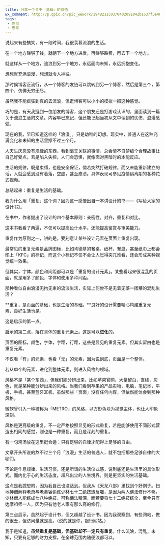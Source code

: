 ```yaml
---
title: 分享一个关于「基础」的感悟
wx_comment: http://p.qpic.cn/pic_wework/1948211503/0402091042b1637f5e48358fdf10c5cee225bba6b3b847af/0
tags:
 - 原创
 - 思考
---
```


说起来有些搞笑，有一段时间，我很羡慕流浪的生活。

在一个地方赚够了钱，就朝下一个地方进发，再赚够路费，再去下一个地方。

就这样从一个地方，流浪到另一个地方，永远面向未知，永远拥抱变化。

想想就充满浪漫，想想就令人神往。

那时候博客正流行，从一个博客的友链可以跳转到另一个博客，然后是第三个，第四个，仿佛无穷无尽。

虽然我不能疯狂到真的去流浪，但逛博客可以小小的模拟一把这种感觉。

巧的是，有天我逛到一位朋友的博客，这个朋友还是打游戏认识的，里面读到一篇关于流浪生活的文章。内容早已忘记，但还能记起当初从文中读到的忧伤、浪漫感受。

现在的我，早已知道这样的「浪漫」，只是幼稚的幻想。现实中，普通人在这种充满变化和未知的生活里撑不过三个月。

人天生厌恶没有规律的东西，看到毫无关联的事情，总会情不自禁编个合理故事让自己好受点。若是陷入失控，人们会恐惧，就像面对黑暗时的本能反应。

生活的规律，既是束缚，也是安全保证，倘若突然打破规律，而又未能重新建立的话，人就会感到没有着落，空虚，甚至崩溃。具体表现可参见疫情隔离期的各种花式视频。

总结起来：重复是生活的基础。

我为什么用「重复」这个词？因为这一感悟出自一本讲设计的书——《写给大家的设计书》。

在书中，作者提出了设计的四个基本原则：亲密性，对齐，重复和对比。

这本书我看了两遍，不仅可以提高设计水平，还能提高鉴赏与审美能力。

重复作为原则之一，讲的是，要刻意让某些设计元素在页面上重复出现。

最常见的重复元素是品牌图标，比如肯德基的餐桌，纸杯，餐盘，甚至纸巾上都会印上「KFC」的标记，而这个小标记不仅不会让人觉得突兀难看，还会形成某种视觉统一效果。

但其实，字体，颜色和间距都可以是「重复的设计元素」。某些看起来很混乱的页面，就是用多了颜色，字体和使用多种间距。

那种看似自由浪漫无拘无束的流浪生活，实际上何尝不是无着无落一团糟的混乱生活？

**重复，是页面的基础，也是生活的基础。**良好的设计需要精心构建重复元素，良好生活也是。

这是启示的第一点。

启示的第二点，落在具体的重复元素上。这是可以**进化**的。

页面的图标，颜色，字体，字距，行距，这些是显见的重复元素。但其实留白也是重复元素。

不仅看「有」的元素，也看「无」的元素，因为说到底，页面是一个整体。

若从单个的元素，进化到整体元素，则进入风格的领域。

风格不是「某个东西」，但我们能分辨出来，比如苹果官网，大量留白，直线，灰色，就是某种能分辨出来的风格。当我们看到苹果的产品实物，电脑，笔记本，平板，手机，甚至蓝牙耳机，虽然那些「页面」没有任何内容，但依然能体会到那种风格。

微软曾引入一种被称为「METRO」的风格，以方形色块为视觉主体，也让人印象深刻。

风格是更高级的重复。不一定严格按照显见的形式重复，若是能够使用不同形式营造出相同的感觉，则也是一种重复，而且是深刻的重复。

有一句鸡汤放在这里挺合适：只有足够的自律才配得上足够的自由。

文章开头所说的熬不过三个月「浪漫」生活的普通人，就不包括那些足够自律的大咖们。

不论是作息规律、生活习惯，还是所谓的生活仪式感，说到底还是生活里的具体形式。而内化于心的生活态度，超凡出尘的人生境界，则是更坚实的生活基础。

这点是我臆想的，因为我自己也没达到。但我从《天龙八部》里找到个好例子。扫地神僧解释老萧与老慕容偷练少林七十二绝技遭反噬，是因为两人佛法修行不够。少林僧人能练成七八种绝技，可称佛法精深，而若要将七十二绝技练全，至今只有达摩祖师一人，因为只有他老人家有那么高的修行。

第三点启示，虽然起于设计书，但又超越了设计书。因为我观察到，有些网站，做的很丑，但访问量就是高。（说的就是你，银行网站。）

我于是知道，**虽然重复是基础，但基础却不一定只有重复**。什么流浪，混乱，未知，只要有足够的财力支撑，在全球范围内随便浪都可以。